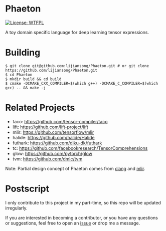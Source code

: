 # Phaeton

[![License: WTFPL](https://camo.githubusercontent.com/e611a050b726fe279c2e4ca11b8186efd400b8d4/68747470733a2f2f696d672e736869656c64732e696f2f62616467652f4c6963656e73652d575446504c2d627269676874677265656e2e737667)](http://www.wtfpl.net/about/)

A toy domain specific language for deep learning tensor expressions.

# Building

```
$ git clone git@github.com:lijiansong/Phaeton.git # or git clone https://github.com/lijiansong/Phaeton.git
$ cd Phaeton
$ mkdir build && cd build
$ cmake -DCMAKE_CXX_COMPILER=$(which g++) -DCMAKE_C_COMPILER=$(which gcc) .. && make -j
```

# Related Projects

- taco: <https://github.com/tensor-compiler/taco>
- lift: <https://github.com/lift-project/lift>
- mlir: <https://github.com/tensorflow/mlir>
- halide: <https://github.com/halide/Halide>
- futhark: <https://github.com/diku-dk/futhark>
- tc: <https://github.com/facebookresearch/TensorComprehensions>
- glow: <https://github.com/pytorch/glow>
- tvm: <https://github.com/dmlc/tvm>

Note: Partial design concept of Phaeton comes from [clang](https://github.com/llvm-mirror/clang) and [mlir](https://github.com/tensorflow/mlir).

# Postscript

I only contribute to this project in my part-time, so this repo will be updated irregularly.

If you are interested in becoming a contributor, or you have any questions or suggestions, feel free to open an [issue](https://github.com/lijiansong/Phaeton/issues) or drop me a message.
